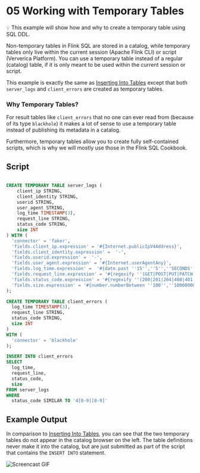 # 05 Working with Temporary Tables

:bulb: This example will show how and why to create a temporary table using SQL DDL.

Non-temporary tables in Flink SQL are stored in a catalog, while temporary tables only live within the current session (Apache Flink CLI) or script (Ververica Platform). 
You can use a temporary table instead of a regular (catalog) table, if it is only meant to be used within the current session or script.

This example is exactly the same as [Inserting Into Tables](recipes/04/04_insert_into.md) except that both `server_logs` and `client_errors` are created as temporary tables.

### Why Temporary Tables?

For result tables like `client_errors` that no one can ever read from (because of its type `blackhole`) it makes a lot of sense to use a temporary table instead of publishing its metadata in a catalog. 

Furthermore, temporary tables allow you to create fully self-contained scripts, which is why we will mostly use those in the Flink SQL Cookbook.

## Script

```sql

CREATE TEMPORARY TABLE server_logs ( 
    client_ip STRING,
    client_identity STRING, 
    userid STRING, 
    user_agent STRING,
    log_time TIMESTAMP(3),
    request_line STRING, 
    status_code STRING, 
    size INT
) WITH (
  'connector' = 'faker', 
  'fields.client_ip.expression' = '#{Internet.publicIpV4Address}',
  'fields.client_identity.expression' =  '-',
  'fields.userid.expression' =  '-',
  'fields.user_agent.expression' = '#{Internet.userAgentAny}',
  'fields.log_time.expression' =  '#{date.past ''15'',''5'',''SECONDS''}',
  'fields.request_line.expression' = '#{regexify ''(GET|POST|PUT|PATCH){1}''} #{regexify ''(/search\.html|/login\.html|/prod\.html|cart\.html|/order\.html){1}''} #{regexify ''(HTTP/1\.1|HTTP/2|/HTTP/1\.0){1}''}',
  'fields.status_code.expression' = '#{regexify ''(200|201|204|400|401|403|301){1}''}',
  'fields.size.expression' = '#{number.numberBetween ''100'',''10000000''}'
);

CREATE TEMPORARY TABLE client_errors (
  log_time TIMESTAMP(3),
  request_line STRING,
  status_code STRING,
  size INT
)
WITH (
  'connector' = 'blackhole'
);

INSERT INTO client_errors
SELECT 
  log_time,
  request_line,
  status_code,
  size
FROM server_logs
WHERE 
  status_code SIMILAR TO '4[0-9][0-9]'
```

## Example Output

In comparison to [Inserting Into Tables](recipes/04/04_insert_into.md), you can see that the two temporary tables do not appear in the catalog browser on the left. 
The table definitions never make it into the catalog, but are just submitted as part of the script that contains the `INSERT INTO` statement.

![Screencast GIF](https://user-images.githubusercontent.com/11538663/101192652-aac6a100-365b-11eb-82a3-5b86522e772c.gif)
  